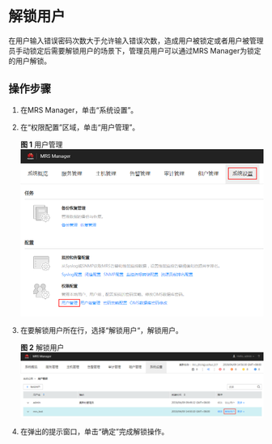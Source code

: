 # 解锁用户<a name="ZH-CN_TOPIC_0174499508"></a>

在用户输入错误密码次数大于允许输入错误次数，造成用户被锁定或者用户被管理员手动锁定后需要解锁用户的场景下，管理员用户可以通过MRS Manager为锁定的用户解锁。

## 操作步骤<a name="zh-cn_topic_0139052704_zh-cn_topic_0050661072_zh-cn_topic_0043021169_section42955011152434"></a>

1.  在MRS Manager，单击“系统设置”。
2.  在“权限配置”区域，单击“用户管理”。

    **图 1**  用户管理<a name="zh-cn_topic_0139052704_zh-cn_topic_0050661072_fig23271928104212"></a>  
    ![](figures/用户管理-29.png "用户管理-29")

3.  在要解锁用户所在行，选择“解锁用户“，解锁用户。

    **图 2**  解锁用户<a name="zh-cn_topic_0139052704_zh-cn_topic_0050661072_fig5930142710313"></a>  
    ![](figures/解锁用户-31.png "解锁用户-31")

4.  在弹出的提示窗口，单击“确定”完成解锁操作。

